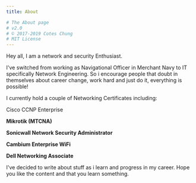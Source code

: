 ```yaml
---
title: About

# The About page
# v2.0
# © 2017-2019 Cotes Chung
# MIT License
---
```


Hey all, I am a network and security Enthusiast. 

I've switched from working as Navigational Officer in Merchant Navy to IT specifically Network Engineering. So i encourage people that doubt in themselves about career change, work hard and just do it, everything is possible!

I currently hold a couple of Networking Certificates including:

Cisco CCNP Enterprise

**Mikrotik (MTCNA)**

**Sonicwall Network Security Administrator**

**Cambium Enterprise WiFi** 

**Dell Networking Associate**

I've decided to write about stuff as i learn and progress in my career. Hope you like the content and that you learn something. 
